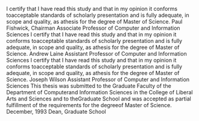 I certify that I have read this study and that in my opinion it conforms toacceptable standards of scholarly presentation and is fully adequate, in scope and quality, as athesis for the degree of Master of Science.
Paul Fishwick, Chairman
Associate Professor of Computer
and Information Sciences
I certify that I have read this study and that in my opinion it conforms toacceptable standards of scholarly presentation and is fully adequate, in scope and quality, as athesis for the degree of Master of Science.
Andrew Laine
Assistant Professor of Computer
and Information Sciences
I certify that I have read this study and that in my opinion it conforms toacceptable standards of scholarly presentation and is fully adequate, in scope and quality, as athesis for the degree of Master of Science.
Joseph Wilson
Assistant Professor of Computer
and Information Sciences
This thesis was submitted to the Graduate Faculty of the Department of Computerand Information Sciences in the College of Liberal Arts and Sciences and to theGraduate School and was accepted as partial fulfillment of the requirements for the degreeof Master of Science.
December, 1993
Dean, Graduate School
